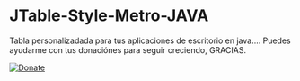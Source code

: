 # JTable-Style-Metro-JAVA

Tabla personalizadada para tus aplicaciones de escritorio en java.... Puedes ayudarme con tus donaciónes para seguir creciendo, GRACIAS.

<a href="https://www.paypal.com/cgi-bin/webscr?cmd=_s-xclick&hosted_button_id=JLWEAETTE3H28" alt="_blank">
<img src="https://camo.githubusercontent.com/f896f7d176663a1559376bb56aac4bdbbbe85ed1/68747470733a2f2f7777772e70617970616c6f626a656374732e636f6d2f656e5f55532f692f62746e2f62746e5f646f6e61746543435f4c472e676966" 
alt="Donate" data-canonical-src="https://www.paypalobjects.com/en_US/i/btn/btn_donateCC_LG.gif" style="max-width:100%;">
</a>
